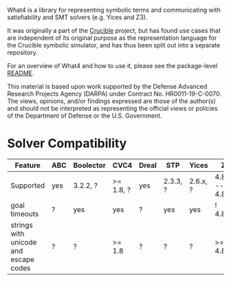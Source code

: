 What4 is a library for representing symbolic terms and communicating with
satisfiability and SMT solvers (e.g. Yices and Z3).

It was originally a part of the [Crucible](https://github.com/GaloisInc/crucible)
project, but has found use cases that are independent of its original
purpose as the representation language for the Crucible symbolic
simulator, and has thus been split out into a separate repository.

For an overview of What4 and how to use it, please see the
package-level [README](what4/README.md).

This material is based upon work supported by the Defense Advanced
Research Projects Agency (DARPA) under Contract No. HR0011-19-C-0070.
The views, opinions, and/or findings expressed are those of the
author(s) and should not be interpreted as representing the official
views or policies of the Department of Defense or the U.S. Government.


# Solver Compatibility

| Feature                               | ABC | Boolector | CVC4        | Dreal | STP      | Yices    | Z3              |
|---------------------------------------|-----|-----------|-------------|-------|----------|----------|-----------------|
| Supported                             | yes | 3.2.2, ?  | >= 1.8, ? | yes   | 2.3.3, ? | 2.6.x, ? | 4.8.8 -- 4.8.14 |
| goal timeouts                         | ?   | yes       | yes         | ?     | yes      | yes      | ! 4.8.12        |
| strings with unicode and escape codes | ?   | ?         | >= 1.8      | ?     | ?        | ?        | >= 4.8.12       |

